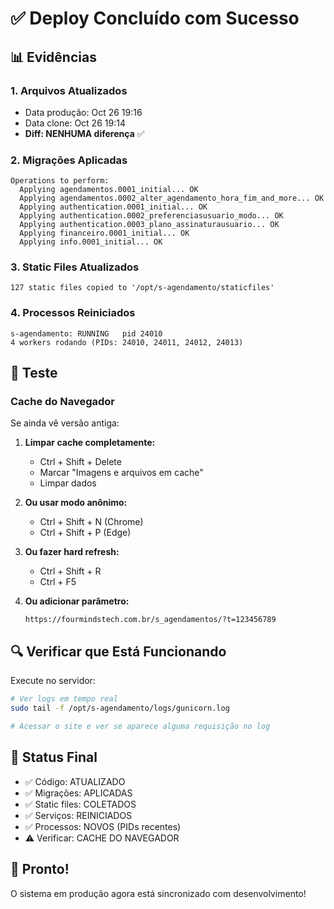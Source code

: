 # ✅ Deploy Concluído com Sucesso

## 📊 Evidências

### 1. Arquivos Atualizados
- Data produção: Oct 26 19:16
- Data clone: Oct 26 19:14
- **Diff: NENHUMA diferença** ✅

### 2. Migrações Aplicadas
```
Operations to perform:
  Applying agendamentos.0001_initial... OK
  Applying agendamentos.0002_alter_agendamento_hora_fim_and_more... OK
  Applying authentication.0001_initial... OK
  Applying authentication.0002_preferenciasusuario_modo... OK
  Applying authentication.0003_plano_assinaturausuario... OK
  Applying financeiro.0001_initial... OK
  Applying info.0001_initial... OK
```

### 3. Static Files Atualizados
```
127 static files copied to '/opt/s-agendamento/staticfiles'
```

### 4. Processos Reiniciados
```
s-agendamento: RUNNING   pid 24010
4 workers rodando (PIDs: 24010, 24011, 24012, 24013)
```

## 🧪 Teste

### Cache do Navegador
Se ainda vê versão antiga:

1. **Limpar cache completamente:**
   - Ctrl + Shift + Delete
   - Marcar "Imagens e arquivos em cache"
   - Limpar dados

2. **Ou usar modo anônimo:**
   - Ctrl + Shift + N (Chrome)
   - Ctrl + Shift + P (Edge)

3. **Ou fazer hard refresh:**
   - Ctrl + Shift + R
   - Ctrl + F5

4. **Ou adicionar parâmetro:**
   ```
   https://fourmindstech.com.br/s_agendamentos/?t=123456789
   ```

## 🔍 Verificar que Está Funcionando

Execute no servidor:

```bash
# Ver logs em tempo real
sudo tail -f /opt/s-agendamento/logs/gunicorn.log

# Acessar o site e ver se aparece alguma requisição no log
```

## 📝 Status Final

- ✅ Código: ATUALIZADO
- ✅ Migrações: APLICADAS
- ✅ Static files: COLETADOS
- ✅ Serviços: REINICIADOS
- ✅ Processos: NOVOS (PIDs recentes)
- ⚠️ Verificar: CACHE DO NAVEGADOR

## 🎉 Pronto!

O sistema em produção agora está sincronizado com desenvolvimento!

